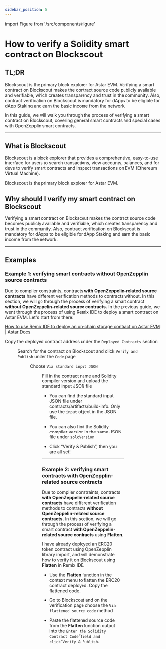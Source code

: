 ```yaml
---
sidebar_position: 5
---
```


import Figure from '/src/components/figure'

# How to verify a Solidity smart contract on Blockscout

## TL;DR

Blockscout is the primary block explorer for Astar EVM. Verifying a smart contract on Blockscout makes the contract source code publicly available and verifiable, which creates transparency and trust in the community. Also, contract verification on Blockscout is mandatory for dApps to be eligible for dApp Staking and earn the basic income from the network.

In this guide, we will walk you through the process of verifying a smart contract on Blockscout, covering general smart contracts and special cases with OpenZepplin smart contracts.

---

## What is Blockscout

Blockscout is a block explorer that provides a comprehensive, easy-to-use interface for users to search transactions, view accounts, balances, and for devs to verify smart contracts and inspect transactions on EVM (Ethereum Virtual Machine).

Blockscout is the primary block explorer for Astar EVM.

## Why should I verify my smart contract on Blockscout

Verifying a smart contract on Blockscout makes the contract source code becomes publicly available and verifiable, which creates transparency and trust in the community.
Also, contract verification on Blockscout is mandatory for dApps to be eligible for dApp Staking and earn the basic income from the network.

---

## Examples
### Example 1: verifying smart contracts without OpenZepplin source contracts

Due to compiler constraints, contracts **with OpenZeppelin-related source contracts** have different verification methods to contracts without.
In this section, we will go through the process of verifying a smart contract **without OpenZeppelin-related source contracts.** 
In the previous guide, we went through the process of using Remix IDE to deploy a smart contract on Astar EVM. Let's start from there:

[How to use Remix IDE to deploy an on-chain storage contract on Astar EVM | Astar Docs](/docs/build/build-on-layer-1/builder-guides/astar_features/use_remix.md)

Copy the deployed contract address under the `Deployed Contracts` section

<Figure src={require('./img/Untitled.png').default } width="100%" />

Search for the contract on Blockscout and click `Verify and Publish` under the `Code` page

<Figure src={require('./img/Untitled1.png').default } width="100%" />
    
Choose `Via standard input JSON`
    
<Figure src={require('./img/Untitled2.png').default } width="100%" />
    
Fill in the contract name and Solidity compiler version and upload the standard input JSON file
- You can find the standard input JSON file under contracts/artifacts/build-info. Only use the `input` object in the JSON file.
- You can also find the Solidity compiler version in the same JSON file under `solcVersion`
    
    <Figure src={require('./img/Untitled3.png').default } width="100%" />
    
- Click “Verify & Publish”, then you are all set!
    
    <Figure src={require('./img/Untitled4.png').default } width="100%" />
    

---

### Example 2: verifying smart contracts with OpenZepplin-related source contracts

Due to compiler constraints, contracts **with OpenZeppelin-related source contracts** have different verification methods to contracts **without OpenZeppelin-related source contracts.** In this section, we will go through the process of verifying a smart contract **with OpenZeppelin-related source contracts** using **Flatten**. 

I have already deployed an ERC20 token contract using OpenZepplin library import, and will demonstrate how to verify it on Blockscout using **Flatten** in Remix IDE.

- Use the **Flatten** function in the context menu to flatten the ERC20 contract deployed. Copy the flattened code.
    <Figure src={require('./img/flatten.jpg').default } width="100%" />

- Go to Blockscout and on the verification page choose the `Via flattened source code` method
    <Figure src={require('./img/Untitled7.png').default } width="100%" />

- Paste the flattened source code from the **Flatten** function output into the `Enter the Solidity Contract Code`”` field and click `“`Verify & Publish`.
    <Figure src={require('./img/Untitled8.png').default } width="100%" />

